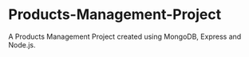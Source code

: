 # Products-Management-Project
A Products Management Project created using MongoDB, Express and Node.js.
